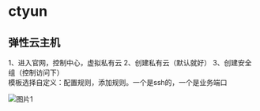 # ctyun
## 弹性云主机
1、进入官网，控制中心，虚拟私有云
2、创建私有云（默认就好）
3、创建安全组（控制访问下）  
模板选择自定义：配置规则，添加规则。一个是ssh的，一个是业务端口

![图片1](https://github.com/user-attachments/assets/13a002c9-5c01-49fc-9eb8-12475c4d0667)
